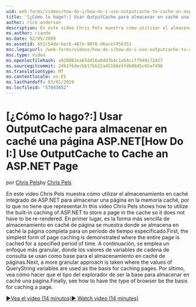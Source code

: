 ```yaml
---
uid: web-forms/videos/how-do-i/how-do-i-use-outputcache-to-cache-an-aspnet-page
title: '[¿Cómo lo hago?:] Usar OutputCache para almacenar en caché una página ASP.NET | Microsoft Docs'
author: rick-anderson
description: En este vídeo Chris Pels muestra cómo utilizar el almacenamiento en caché integrado de ASP.NET para almacenar una página en la memoria caché, por lo que no tiene que representar. En primer lugar, la...
ms.author: riande
ms.date: 02/05/2009
ms.assetid: 651c54da-becb-467e-9076-d6ace7456351
msc.legacyurl: /web-forms/videos/how-do-i/how-do-i-use-outputcache-to-cache-an-aspnet-page
msc.type: video
ms.openlocfilehash: a920803ea65dd16a0dd7b4c1a54ccff949c72427
ms.sourcegitcommit: 24b1f6decbb17bb22a45166e5fdb0845c65af498
ms.translationtype: MT
ms.contentlocale: es-ES
ms.lasthandoff: 03/01/2019
ms.locfileid: "57043652"
---
```

<a name="how-do-i-use-outputcache-to-cache-an-aspnet-page"></a><span data-ttu-id="8318d-104">[¿Cómo lo hago?:] Usar OutputCache para almacenar en caché una página ASP.NET</span><span class="sxs-lookup"><span data-stu-id="8318d-104">[How Do I:] Use OutputCache to Cache an ASP.NET Page</span></span>
====================
<span data-ttu-id="8318d-105">por [Chris Pels](https://twitter.com/chrispels)</span><span class="sxs-lookup"><span data-stu-id="8318d-105">by [Chris Pels](https://twitter.com/chrispels)</span></span>

<span data-ttu-id="8318d-106">En este vídeo Chris Pels muestra cómo utilizar el almacenamiento en caché integrado de ASP.NET para almacenar una página en la memoria caché, por lo que no tiene que representar.</span><span class="sxs-lookup"><span data-stu-id="8318d-106">In this video Chris Pels shows how to utilize the built-in caching of ASP.NET to store a page in the cache so it does not have to be re-rendered.</span></span> <span data-ttu-id="8318d-107">En primer lugar, es la forma más sencilla de almacenamiento en caché de página se muestra donde se almacena en caché la página completa para un período de tiempo especificado.</span><span class="sxs-lookup"><span data-stu-id="8318d-107">First, the simplest form of page caching is demonstrated where the entire page is cached for a specified period of time.</span></span> <span data-ttu-id="8318d-108">A continuación, se emplea un enfoque más granular, donde los valores de variables de cadena de consulta se usan como base para el almacenamiento en caché de páginas.</span><span class="sxs-lookup"><span data-stu-id="8318d-108">Next, a more granular approach is taken where the values of QueryString variables are used as the basis for caching pages.</span></span> <span data-ttu-id="8318d-109">Por último, vea cómo hacer que el tipo del explorador de ser la base para almacenar en caché una página.</span><span class="sxs-lookup"><span data-stu-id="8318d-109">Finally, see how to have the type of browser be the basis for caching a page.</span></span>

[<span data-ttu-id="8318d-110">&#9654;Vea el vídeo (14 minutos)</span><span class="sxs-lookup"><span data-stu-id="8318d-110">&#9654; Watch video (14 minutes)</span></span>](https://channel9.msdn.com/Blogs/ASP-NET-Site-Videos/how-do-i-use-outputcache-to-cache-an-aspnet-page)

